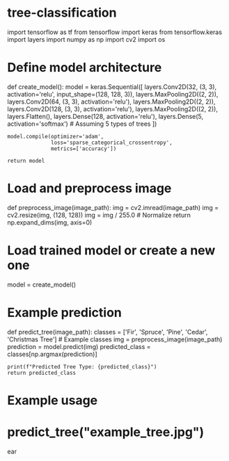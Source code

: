 # tree-classification
import tensorflow as tf
from tensorflow import keras
from tensorflow.keras import layers
import numpy as np
import cv2
import os

# Define model architecture
def create_model():
    model = keras.Sequential([
        layers.Conv2D(32, (3, 3), activation='relu', input_shape=(128, 128, 3)),
        layers.MaxPooling2D((2, 2)),
        layers.Conv2D(64, (3, 3), activation='relu'),
        layers.MaxPooling2D((2, 2)),
        layers.Conv2D(128, (3, 3), activation='relu'),
        layers.MaxPooling2D((2, 2)),
        layers.Flatten(),
        layers.Dense(128, activation='relu'),
        layers.Dense(5, activation='softmax')  # Assuming 5 types of trees
    ])
    
    model.compile(optimizer='adam',
                  loss='sparse_categorical_crossentropy',
                  metrics=['accuracy'])
    
    return model

# Load and preprocess image
def preprocess_image(image_path):
    img = cv2.imread(image_path)
    img = cv2.resize(img, (128, 128))
    img = img / 255.0  # Normalize
    return np.expand_dims(img, axis=0)

# Load trained model or create a new one
model = create_model()

# Example prediction
def predict_tree(image_path):
    classes = ['Fir', 'Spruce', 'Pine', 'Cedar', 'Christmas Tree']  # Example classes
    img = preprocess_image(image_path)
    prediction = model.predict(img)
    predicted_class = classes[np.argmax(prediction)]
    
    print(f"Predicted Tree Type: {predicted_class}")
    return predicted_class

# Example usage
# predict_tree("example_tree.jpg")
ear
